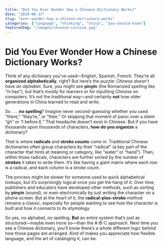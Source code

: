 ```yaml
---
title: "Did You Ever Wonder How a Chinese Dictionary Works?"
date: "2019-08-13"
slug: "ever-wonder-how-a-chinese-dictionary-works"
categories: ["language", "thinking", "china", "you-should-know"]
featuredImg: "/images/chinese-cursive.jpg"
---
```


# Did You Ever Wonder How a Chinese Dictionary Works?

Think of any dictionary you’ve used—English, Spanish, French. They’re all **organized alphabetically**, right? But here’s the puzzle: *Chinese doesn’t have an alphabet.* Sure, you might see **pinyin** (the Romanized spelling like “ni hao”), but that’s mostly for learners or for inputting Chinese on computers. It’s not the traditional way—and certainly **not** how older generations in China learned to read and write.

So . . . **no spelling**? Imagine never second-guessing whether you used “there,” “they’re,” or “their.” Or skipping that moment of panic over a silent “gh” or “I before E.” That headache doesn’t exist in Chinese. But if you have thousands upon thousands of characters, **how do you organize** a dictionary?

*That* is where **radicals** and **stroke counts** come in. Traditional Chinese dictionaries often group characters by their “radical” (a key part of the character that hints at meaning or category, like “water” or “hand”). Then, within those radicals, characters are further sorted by the number of **strokes** it takes to write them. It’s like having a giant matrix where each row is a radical, and each column is a stroke count.

The process might be slower for someone used to quick alphabetical lookups, but it’s surprisingly logical once you get the hang of it. Over time, publishers and educators have developed other methods, such as sorting by **pinyin** (sound), or even electronically by just writing the character on a phone screen. But at the heart of it, the **radical-plus-stroke** method remains a classic, especially for people wanting to see how the character is built and how it connects to its etymology.

So yes, no alphabet, no spelling. **But** an entire system that’s just as structured—maybe even more so—than the A-B-C approach. Next time you see a Chinese dictionary, you’ll know there’s a whole different logic behind how those pages are arranged. Kind of makes you appreciate how flexible language, and the art of cataloging it, can be.